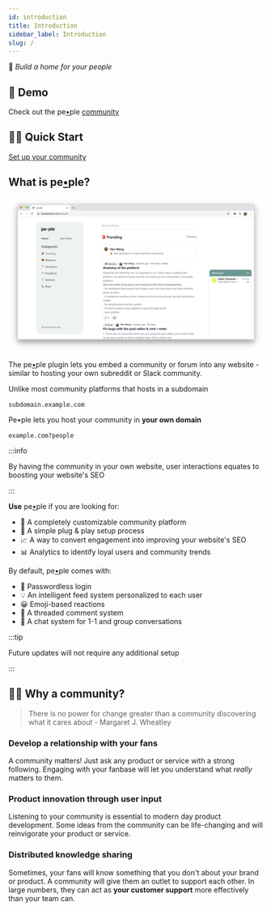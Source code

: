 ```yaml
---
id: introduction
title: Introduction
sidebar_label: Introduction
slug: /
---
```


🏡 *Build a home for your people*

## 🎥 Demo
Check out the pe[•](/docs/)ple [community](https://havepeople.com/?people)

## 🏃‍♂️ Quick Start
[Set up your community](/docs/setup)


## What is pe[•](/docs/)ple?
![Home](images/home.png)

The pe[•](/docs/)ple plugin lets you embed a community or forum into any website - similar to hosting your own subreddit or Slack community.

Unlike most community platforms that hosts in a subdomain
```
subdomain.example.com
```
Pe•ple lets you host your community in **your own domain**
```
example.com?people
```
:::info

By having the community in your own website, user interactions equates to boosting your website's SEO

:::


**Use** pe[•](/docs/)ple if you are looking for:
- 🎨 A completely customizable community platform
- 🔌 A simple plug & play setup process
- 📈 A way to convert engagement into improving your website's SEO
- 📊 Analytics to identify loyal users and community trends

By default, pe[•](/docs/)ple comes with:
- 🔐 Passwordless login
- 💡 An intelligent feed system personalized to each user
- 😀 Emoji-based reactions
- 🧵 A threaded comment system
- 💬 A chat system for 1-1 and group conversations

:::tip

Future updates will not require any additional setup

:::

## 🤷‍♀️ Why a community?
> There is no power for change greater than a community discovering what it cares about - Margaret J. Wheatley

### Develop a relationship with your fans
A community matters! Just ask any product or service with a strong following. Engaging with your fanbase will let you understand what *really* matters to them.

### Product innovation through user input
Listening to your community is essential to modern day product development. Some ideas from the community can be life-changing and will reinvigorate your product or service.

### Distributed knowledge sharing
Sometimes, your fans will know something that you don't about your brand or product. A community will give them an outlet to support each other. In large numbers, they can act as **your customer support** more effectively than your team can.
